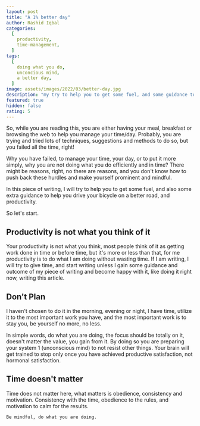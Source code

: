 ```yaml
---
layout: post
title: "A 1% better day"
author: Rashid Iqbal
categories:
  [
    productivity,
    time-management,
  ]
tags:
  [
    doing what you do,
    unconcious mind,
    a better day, 
  ]
image: assets/images/2022/03/better-day.jpg
description: "my try to help you to get some fuel, and some guidance to enjoy 1% better day"
featured: true
hidden: false
rating: 5
---
```



So, while you are reading this, you are either having your meal, breakfast or browsing the web to help you manage your time/day. Probably, you are trying and tried lots of techniques, suggestions and methods to do so, but you failed all the time, right!

Why you have failed, to manage your time, your day, or to put it more simply, why you are not doing what you do efficiently and in time? There might be reasons, right, no there are reasons, and you don't know how to push back these hurdles and make yourself prominent and mindful.

In this piece of writing, I will try to help you to get some fuel, and also some extra guidance to help you drive your bicycle on a better road, and productivity.

So let's start.

## Productivity is not what you think of it

Your productivity is not what you think, most people think of it as getting work done in time or before time, but it's more or less than that, for me productivity is to do what I am doing without wasting time. If I am writing, I will try to give time, and start writing unless I gain some guidance and outcome of my piece of writing and become happy with it, like doing it right now, writing this article.

## Don't Plan

I haven't chosen to do it in the morning, evening or night, I have time, utilize it to the most important work you have, and the most important work is to stay you, be yourself no more, no less.

In simple words, do what you are doing, the focus should be totally on it, doesn't matter the value, you gain from it. By doing so you are preparing your system 1 (unconscious mind) to not resist other things. Your brain will get trained to stop only once you have achieved productive satisfaction, not hormonal satisfaction.

## Time doesn't matter

Time does not matter here, what matters is obedience, consistency and motivation. Consistency with the time, obedience to the rules, and motivation to calm for the results.

``Be mindful, do what you are doing.``

